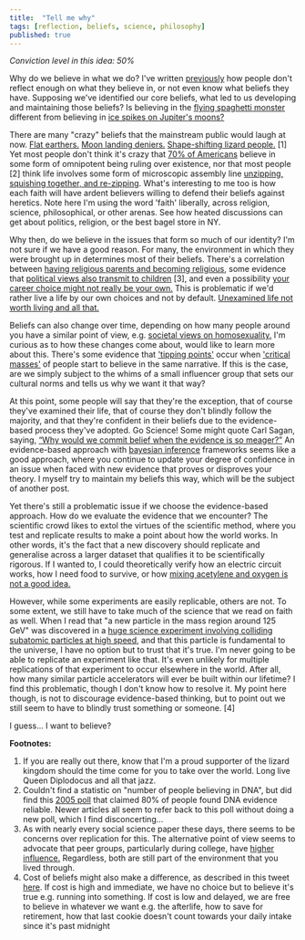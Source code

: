```yaml
---
title:  "Tell me why"
tags: [reflection, beliefs, science, philosophy]
published: true
---
```


*Conviction level in this idea: 50%*

Why do we believe in what we do? I've written [previously](https://www.leonlinsx.com/where-i-stand/ "where i stand") how people don't reflect enough on what they believe in, or not even know what beliefs they have. Supposing we've identified our core beliefs, what led to us developing and maintaining those beliefs? Is believing in the [flying spaghetti monster](https://www.venganza.org/ "all hail the noodly one") different from believing in [ice spikes on Jupiter's moons?](https://www.newscientist.com/article/2181727-jupiters-moon-europa-may-have-a-belt-of-15-metre-tall-ice-spikes/ "europa hypothesis")

There are many "crazy" beliefs that the mainstream public would laugh at now. [Flat earthers.](https://en.wikipedia.org/wiki/Modern_flat_Earth_societies "wiki page") [Moon landing deniers.](https://en.wikipedia.org/wiki/Moon_landing_conspiracy_theories "another wiki page") [Shape-shifting lizard people.](https://en.wikipedia.org/wiki/Reptilian_humanoid "more wiki pages") \[1\] Yet most people don't think it's crazy that [70% of Americans](http://www.pewforum.org/religious-landscape-study/ "religious breakdown") believe in some form of omnipotent being ruling over existence, nor that most people \[2\] think life involves some form of microscopic assembly line [unzipping, squishing together, and re-zipping](https://www.youtube.com/watch?v=yqESR7E4b_8&t=1m50s "DNA replication video"). What's interesting to me too is how each faith will have ardent believers willing to defend their beliefs against heretics. Note here I'm using the word 'faith' liberally, across religion, science, philosophical, or other arenas. See how heated discussions can get about politics, religion, or the best bagel store in NY. 

Why then, do we believe in the issues that form so much of our identity? I'm not sure if we have a good reason. For many, the environment in which they were brought up in determines most of their beliefs. There's a correlation between [having religious parents and becoming religious](http://www.pewforum.org/2016/10/26/links-between-childhood-religious-upbringing-and-current-religious-identity/ "religious upbringing"), some evidence that [political views also transmit to children](https://www.researchgate.net/publication/231788296_Politics_Across_Generations_Family_Transmission_Reexamined "politics across gens") \[3\], and even a possibility [your career choice might not really be your own.](https://waitbutwhy.com/2018/04/picking-career.html "was it really me?") This is problematic if we'd rather live a life by our own choices and not by default. [Unexamined life not worth living and all that.](https://www.theguardian.com/theguardian/2005/may/12/features11.g24 "unexamined life")

Beliefs can also change over time, depending on how many people around you have a similar point of view, e.g. [societal views on homosexuality.](http://www.pewforum.org/fact-sheet/changing-attitudes-on-gay-marriage/ "changing attitudes") I'm curious as to how these changes come about, would like to learn more about this. There's some evidence that ['tipping points'](https://www.asc.upenn.edu/news-events/news/research-finds-tipping-point-large-scale-social-change "tipping point research") occur when ['critical masses'](https://fs.blog/2017/07/critical-mass/ "fs blog") of people start to believe in the same narrative. If this is the case, are we simply subject to the whims of a small influencer group that sets our cultural norms and tells us why we want it that way? 

At this point, some people will say that they're the exception, that of course they've examined their life, that of course they don't blindly follow the majority, and that they're confident in their beliefs due to the evidence-based process they've adopted. Go Science! Some might quote Carl Sagan, saying, [“Why would we commit belief when the evidence is so meager?”](https://www.wired.com/story/sagan-old-interview/ "carl sagan") An evidence-based approach with [bayesian inference](https://brohrer.github.io/how_bayesian_inference_works.html "bayesian inference") frameworks seems like a good approach, where you continue to update your degree of confidence in an issue when faced with new evidence that proves or disproves your theory. I myself try to maintain my beliefs this way, which will be the subject of another post.

Yet there's still a problematic issue if we choose the evidence-based approach. How do we evaluate the evidence that we encounter? The scientific crowd likes to extol the virtues of the scientific method, where you test and replicate results to make a point about how the world works. In other words, it's the fact that a new discovery should replicate and generalise across a larger dataset that qualifies it to be scientifically rigorous. If I wanted to, I could theoretically verify how an electric circuit works, how I need food to survive, or how [mixing acetylene and oxygen is not a good idea.](https://darwinawards.com/darwin/darwin2018-15.html "darwin award")

However, while some experiments are easily replicable, others are not. To some extent, we still have to take much of the science that we read on faith as well. When I read that "a new particle in the mass region around 125 GeV" was discovered in a [huge science experiment involving colliding subatomic particles at high speed,](https://home.cern/science/physics/higgs-boson "cern") and that this particle is fundamental to the universe, I have no option but to trust that it's true. I'm never going to be able to replicate an experiment like that. It's even unlikely for multiple replications of that experiment to occur elsewhere in the world. After all, how many similar particle accelerators will ever be built within our lifetime? I find this problematic, though I don't know how to resolve it. My point here though, is not to discourage evidence-based thinking, but to point out we still seem to have to blindly trust something or someone. \[4\] 

I guess... I want to believe? 

**Footnotes:**
1. If you are really out there, know that I'm a proud supporter of the lizard kingdom should the time come for you to take over the world. Long live Queen Diplodocus and all that jazz. 
2. Couldn't find a statistic on "number of people believing in DNA", but did find this [2005 poll](https://news.gallup.com/poll/19915/americans-conclusive-about-dna-evidence.aspx "gallup poll") that claimed 80% of people found DNA evidence reliable. Newer articles all seem to refer back to this poll without doing a new poll, which I find disconcerting...
3. As with nearly every social science paper these days, there seems to be concerns over replication for this. The alternative point of view seems to advocate that peer groups, particularly during college, have [higher influence.](https://www.theatlantic.com/politics/archive/2014/05/parents-political-beliefs/361462/ "parents or peers?") Regardless, both are still part of the environment that you lived through.
4. Cost of beliefs might also make a difference, as described in this tweet [here](https://twitter.com/BigAltheDukie/status/1096465815753256960 "cost of beliefs"). If cost is high and immediate, we have no choice but to believe it's true e.g. running into something. If cost is low and delayed, we are free to believe in whatever we want e.g. the afterlife, how to save for retirement, how that last cookie doesn't count towards your daily intake since it's past midnight 
